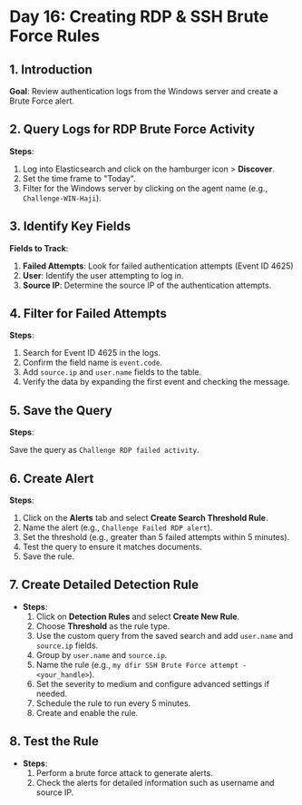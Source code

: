 # Day 16: Creating RDP & SSH Brute Force Rules
## 1. Introduction

**Goal**: Review authentication logs from the Windows server and create a Brute Force alert.

## 2. Query Logs for RDP Brute Force Activity

**Steps**:

1. Log into Elasticsearch and click on the hamburger icon > **Discover**.
2. Set the time frame to "Today".
3. Filter for the Windows server by clicking on the agent name (e.g., `Challenge-WIN-Haji`).

## 3. Identify Key Fields

**Fields to Track**:

1. **Failed Attempts**: Look for failed authentication attempts (Event ID 4625)
2. **User**: Identify the user attempting to log in.
3. **Source IP**: Determine the source IP of the authentication attempts.

## 4. Filter for Failed Attempts

**Steps**:

1. Search for Event ID 4625 in the logs.
2. Confirm the field name is `event.code`.
3. Add `source.ip` and `user.name` fields to the table.
4. Verify the data by expanding the first event and checking the message.

## 5. Save the Query

**Steps**:

Save the query as `Challenge RDP failed activity`.

## 6. Create Alert

**Steps**:

1. Click on the **Alerts** tab and select **Create Search Threshold Rule**.
2. Name the alert (e.g., `Challenge Failed RDP alert`).
3. Set the threshold (e.g., greater than 5 failed attempts within 5 minutes).
4. Test the query to ensure it matches documents.
5. Save the rule.

## 7. Create Detailed Detection Rule

- **Steps**:
    1. Click on **Detection Rules** and select **Create New Rule**.
    2. Choose **Threshold** as the rule type.
    3. Use the custom query from the saved search and add `user.name` and `source.ip` fields.
    4. Group by `user.name` and `source.ip`.
    5. Name the rule (e.g., `my dfir SSH Brute Force attempt - <your_handle>`).
    6. Set the severity to medium and configure advanced settings if needed.
    7. Schedule the rule to run every 5 minutes.
    8. Create and enable the rule.

## 8. Test the Rule

- **Steps**:
    1. Perform a brute force attack to generate alerts.
    2. Check the alerts for detailed information such as username and source IP.
